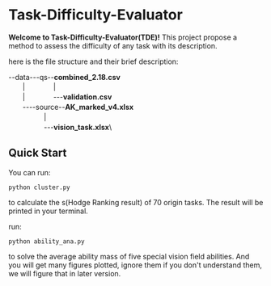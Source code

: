 # Task-Difficulty-Evaluator

**Welcome to **Task-Difficulty-Evaluator(TDE)!**** This project propose a method to assess the difficulty of any task with its description. 

here is the file structure and their brief description:

--data---qs--**combined_2.18.csv**\
　　|　　　　|\
　　|　　　　---**validation.csv**\
    　　----source--**AK_marked_v4.xlsx**\
          　　　　　|\
             　　　　　---**vision_task.xlsx**\

## Quick Start

You can run:

    python cluster.py 
to calculate the s(Hodge Ranking result) of 70 origin tasks. The result will be printed in your terminal. 

run:

    python ability_ana.py
to solve the average ability mass of five special vision field abilities. And you will get many figures plotted, ignore them if you don't understand them, we will figure that in later version. 
